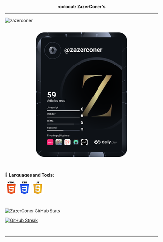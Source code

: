 <div align="center"><strong>:octocat: ZazerConer's</strong></div>

<hr>

<p align="left"><img src="https://komarev.com/ghpvc/?username=zazerconer&label=Views&color=0e75b6&style=flat" alt="zazerconer"></p>

<br>

<div align="center"><a href="https://app.daily.dev/zazerconer"><img src="https://github.com/ZazerConer/ZazerConer/blob/main/devcard.svg" width="300" alt="Zaid Zer's Dev Card"/></a></div>

<br>
<br>

<b>🔧 Languages and Tools:</b>
<p align="left">
<a href="https://www.w3resource.com/html5/introduction.php" target="_blank" rel="noopener noreferrer"><img src="/html5_wordmark.png" alt="html5" width="40" height="40"/></a> 
<a href="https://www.w3resource.com/css/CSS-tutorials.php" target="_blank" rel="noopener noreferrer"><img src="/css3_wordmark.png" alt="css3" width="40" height="40"/></a>
<a href="https://www.w3resource.com/javascript/javascript.php" target="_blank" rel="noopener noreferrer"><img src="/javascript_wordmark.png" alt="javascript" width="40" height="40"/></a>
</p> 

<br>

![ZazerConer GitHub Stats](https://stats.hyochan.dev/api/github-stats-advanced?login=zazerconer)

[![GitHub Streak](https://github-readme-streak-stats.herokuapp.com/?user=ZazerConer&show_icon=true&locale=en&theme=discord-old-blurple&hide_border=true&border_radius=10)](https://git.io/streak-stats)

<br>
<hr>

